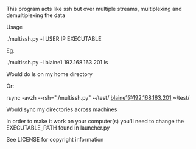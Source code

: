 
This program acts like ssh but over multiple streams, multiplexing and demultiplexing the data


Usage

./multissh.py -l USER IP EXECUTABLE

Eg.

./multissh.py -l blaine1 192.168.163.201 ls

Would do ls on my home directory

Or:

rsync -avzh --rsh="./multissh.py" ~/test/ blaine1@192.168.163.201:~/test/

Would sync my directories across machines

In order to make it work on your computer(s) you'll need to change the EXECUTABLE_PATH found in launcher.py

See LICENSE for copyright information
